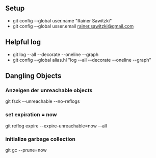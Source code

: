 ## Setup

* git config --global user.name "Rainer Sawitzki"
* git config --global usser.email rainer.sawitzki@gmail.com

## Helpful log
* git log --all --decorate --oneline --graph
* git config --global alias.hl "log --all --decorate --oneline --graph"

## Dangling Objects
### Anzeigen der unreachable objects
git fsck --unreachable --no-reflogs

### set expiration = now
git reflog expire --expire-unreachable=now --all

### initialize garbage collection
git gc --prune=now
